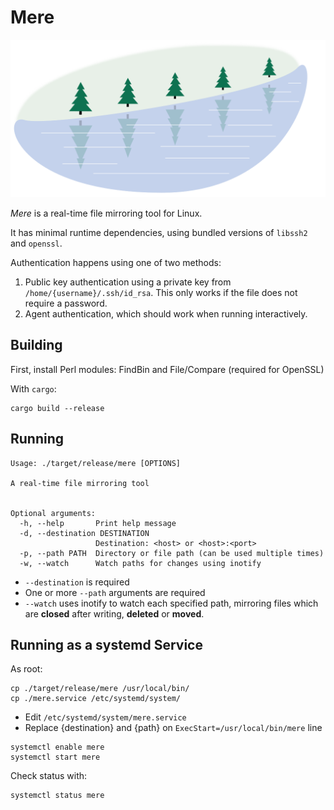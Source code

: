 # Mere

![Mere](mere.svg)

*Mere* is a real-time file mirroring tool for Linux.

It has minimal runtime dependencies, using bundled versions of `libssh2` and
`openssl`.

Authentication happens using one of two methods:

1. Public key authentication using a private key from
   `/home/{username}/.ssh/id_rsa`.  This only works if the file does not require
   a password.
2. Agent authentication, which should work when running interactively.

## Building

First, install Perl modules: FindBin and File/Compare (required for OpenSSL)

With `cargo`:

```
cargo build --release
```

## Running

```
Usage: ./target/release/mere [OPTIONS]

A real-time file mirroring tool


Optional arguments:
  -h, --help       Print help message
  -d, --destination DESTINATION
                   Destination: <host> or <host>:<port>
  -p, --path PATH  Directory or file path (can be used multiple times)
  -w, --watch      Watch paths for changes using inotify
```

* `--destination` is required
* One or more `--path` arguments are required
* `--watch` uses inotify to watch each specified path, mirroring files which are
  **closed** after writing, **deleted** or **moved**.

## Running as a systemd Service

As root:

```
cp ./target/release/mere /usr/local/bin/
cp ./mere.service /etc/systemd/system/
```

* Edit `/etc/systemd/system/mere.service`
* Replace {destination} and {path} on `ExecStart=/usr/local/bin/mere` line

```
systemctl enable mere
systemctl start mere
```

Check status with:
```
systemctl status mere
```
